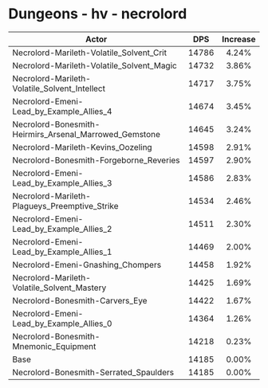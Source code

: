 # Dungeons - hv - necrolord
| Actor | DPS | Increase |
|---|:---:|:---:|
|Necrolord-Marileth-Volatile_Solvent_Crit|14786|4.24%|
|Necrolord-Marileth-Volatile_Solvent_Magic|14732|3.86%|
|Necrolord-Marileth-Volatile_Solvent_Intellect|14717|3.75%|
|Necrolord-Emeni-Lead_by_Example_Allies_4|14674|3.45%|
|Necrolord-Bonesmith-Heirmirs_Arsenal_Marrowed_Gemstone|14645|3.24%|
|Necrolord-Marileth-Kevins_Oozeling|14598|2.91%|
|Necrolord-Bonesmith-Forgeborne_Reveries|14597|2.90%|
|Necrolord-Emeni-Lead_by_Example_Allies_3|14586|2.83%|
|Necrolord-Marileth-Plagueys_Preemptive_Strike|14534|2.46%|
|Necrolord-Emeni-Lead_by_Example_Allies_2|14511|2.30%|
|Necrolord-Emeni-Lead_by_Example_Allies_1|14469|2.00%|
|Necrolord-Emeni-Gnashing_Chompers|14458|1.92%|
|Necrolord-Marileth-Volatile_Solvent_Mastery|14425|1.69%|
|Necrolord-Bonesmith-Carvers_Eye|14422|1.67%|
|Necrolord-Emeni-Lead_by_Example_Allies_0|14364|1.26%|
|Necrolord-Bonesmith-Mnemonic_Equipment|14218|0.23%|
|Base|14185|0.00%|
|Necrolord-Bonesmith-Serrated_Spaulders|14185|0.00%|

